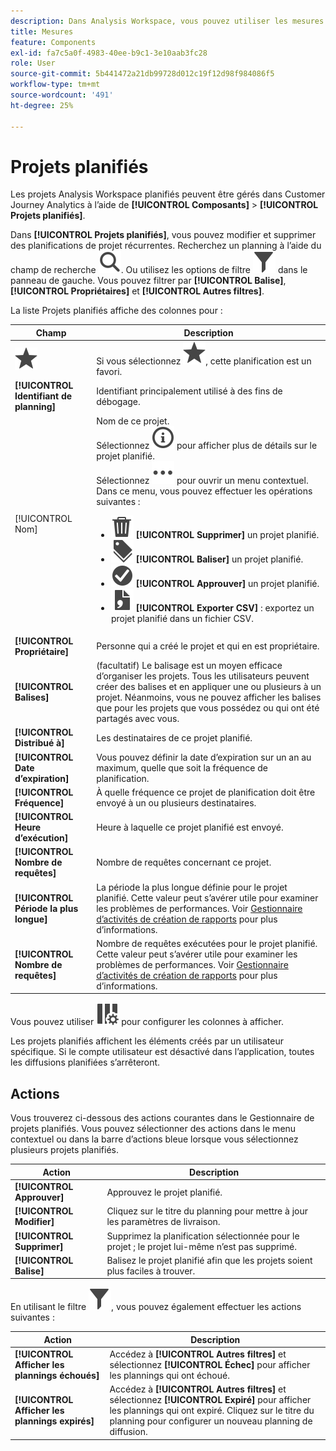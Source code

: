 ```yaml
---
description: Dans Analysis Workspace, vous pouvez utiliser les mesures de deux façons.
title: Mesures
feature: Components
exl-id: fa7c5a0f-4983-40ee-b9c1-3e10aab3fc28
role: User
source-git-commit: 5b441472a21db99728d012c19f12d98f984086f5
workflow-type: tm+mt
source-wordcount: '491'
ht-degree: 25%

---
```


# Projets planifiés

Les projets Analysis Workspace planifiés peuvent être gérés dans Customer Journey Analytics à l’aide de **[!UICONTROL Composants]** > **[!UICONTROL Projets planifiés]**.

Dans **[!UICONTROL Projets planifiés]**, vous pouvez modifier et supprimer des planifications de projet récurrentes. Recherchez un planning à l’aide du champ de recherche ![Rechercher](/help/assets/icons/Search.svg). Ou utilisez les options de filtre ![Filter](/help/assets/icons/Filter.svg) dans le panneau de gauche. Vous pouvez filtrer par **[!UICONTROL Balise]**, **[!UICONTROL Propriétaires]** et **[!UICONTROL Autres filtres]**.

La liste Projets planifiés affiche des colonnes pour :

| Champ | Description |
| --- | --- |
| ![Star](/help/assets/icons/Star.svg) | Si vous sélectionnez ![Étoile](/help/assets/icons/Star.svg), cette planification est un favori. |
| **[!UICONTROL Identifiant de planning]** | Identifiant principalement utilisé à des fins de débogage. |
| [!UICONTROL Nom] | Nom de ce projet.<br/> Sélectionnez ![InfoOutline](/help/assets/icons/InfoOutline.svg) pour afficher plus de détails sur le projet planifié.<br/>Sélectionnez ![Plus](/help/assets/icons/More.svg) pour ouvrir un menu contextuel. Dans ce menu, vous pouvez effectuer les opérations suivantes :<ul><li>![Supprimer](/help/assets/icons/Delete.svg) **[!UICONTROL Supprimer]** un projet planifié.</li><li>![Étiquettes](/help/assets/icons/Labels.svg) **[!UICONTROL Baliser]** un projet planifié.</li><li>![CheckmarkCircle](/help/assets/icons/CheckmarkCircle.svg) **[!UICONTROL Approuver]** un projet planifié.</li><li>![FileCSV](/help/assets/icons/FileCSV.svg) **[!UICONTROL Exporter CSV]** : exportez un projet planifié dans un fichier CSV.</li></ul> |
| **[!UICONTROL Propriétaire]** | Personne qui a créé le projet et qui en est propriétaire. |
| **[!UICONTROL Balises]** | (facultatif) Le balisage est un moyen efficace d’organiser les projets. Tous les utilisateurs peuvent créer des balises et en appliquer une ou plusieurs à un projet. Néanmoins, vous ne pouvez afficher les balises que pour les projets que vous possédez ou qui ont été partagés avec vous. |
| **[!UICONTROL Distribué à]** | Les destinataires de ce projet planifié. |
| **[!UICONTROL Date d’expiration]** | Vous pouvez définir la date d’expiration sur un an au maximum, quelle que soit la fréquence de planification. |
| **[!UICONTROL Fréquence]** | À quelle fréquence ce projet de planification doit être envoyé à un ou plusieurs destinataires. |
| **[!UICONTROL Heure d’exécution]** | Heure à laquelle ce projet planifié est envoyé. |
| **[!UICONTROL Nombre de requêtes]** | Nombre de requêtes concernant ce projet. |
| **[!UICONTROL Période la plus longue]** | La période la plus longue définie pour le projet planifié. Cette valeur peut s’avérer utile pour examiner les problèmes de performances. Voir [Gestionnaire d’activités de création de rapports](/help/reporting-activity-manager/reporting-activity-overview.md) pour plus d’informations. |
| **[!UICONTROL Nombre de requêtes]** | Nombre de requêtes exécutées pour le projet planifié. Cette valeur peut s’avérer utile pour examiner les problèmes de performances. Voir [Gestionnaire d’activités de création de rapports](/help/reporting-activity-manager/reporting-activity-overview.md) pour plus d’informations. |

Vous pouvez utiliser ![ColumnSetting](/help/assets/icons/ColumnSetting.svg) pour configurer les colonnes à afficher.

Les projets planifiés affichent les éléments créés par un utilisateur spécifique. Si le compte utilisateur est désactivé dans l’application, toutes les diffusions planifiées s’arrêteront.



## Actions

Vous trouverez ci-dessous des actions courantes dans le Gestionnaire de projets planifiés. Vous pouvez sélectionner des actions dans le menu contextuel ou dans la barre d’actions bleue lorsque vous sélectionnez plusieurs projets planifiés.

| Action | Description |
|---|---|
| **[!UICONTROL Approuver]** | Approuvez le projet planifié. |
| **[!UICONTROL Modifier]** | Cliquez sur le titre du planning pour mettre à jour les paramètres de livraison. |
| **[!UICONTROL Supprimer]** | Supprimez la planification sélectionnée pour le projet ; le projet lui-même n’est pas supprimé. |
| **[!UICONTROL Balise]** | Balisez le projet planifié afin que les projets soient plus faciles à trouver. |

En utilisant le filtre ![Filter](/help/assets/icons/Filter.svg), vous pouvez également effectuer les actions suivantes :

| Action | Description |
|---|---|
| **[!UICONTROL Afficher les plannings échoués]** | Accédez à **[!UICONTROL Autres filtres]** et sélectionnez **[!UICONTROL Échec]** pour afficher les plannings qui ont échoué. |
| **[!UICONTROL Afficher les plannings expirés]** | Accédez à **[!UICONTROL Autres filtres]** et sélectionnez **[!UICONTROL Expiré]** pour afficher les plannings qui ont expiré. Cliquez sur le titre du planning pour configurer un nouveau planning de diffusion. |

